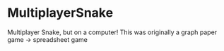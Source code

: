 # MultiplayerSnake
Multiplayer Snake, but on a computer! This was originally a graph paper game -> spreadsheet game
